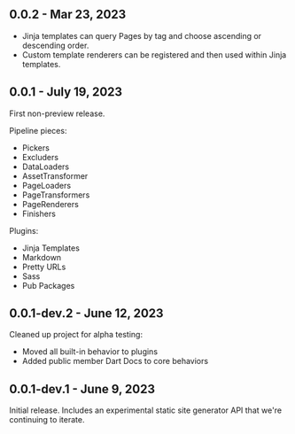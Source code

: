 ## 0.0.2 - Mar 23, 2023
 * Jinja templates can query Pages by tag and choose ascending or descending order.
 * Custom template renderers can be registered and then used within Jinja templates.

## 0.0.1 - July 19, 2023
First non-preview release.

Pipeline pieces:
 * Pickers
 * Excluders
 * DataLoaders
 * AssetTransformer
 * PageLoaders
 * PageTransformers
 * PageRenderers
 * Finishers

Plugins:
 * Jinja Templates
 * Markdown
 * Pretty URLs
 * Sass
 * Pub Packages

## 0.0.1-dev.2 - June 12, 2023
Cleaned up project for alpha testing:

 * Moved all built-in behavior to plugins
 * Added public member Dart Docs to core behaviors

## 0.0.1-dev.1 - June 9, 2023
Initial release. Includes an experimental static site generator API that we're continuing to iterate.
